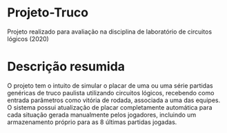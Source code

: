 # Projeto-Truco
Projeto realizado para avaliação na disciplina de laboratório de circuitos lógicos (2020)

# Descrição resumida
O projeto tem o intuito de simular o placar de uma ou uma série partidas genéricas de truco paulista utilizando circuitos lógicos, recebendo como entrada parâmetros como vitória de rodada, associada a uma das equipes. O sistema possui atualização de placar completamente automática para cada situação gerada manualmente pelos jogadores, incluindo um armazenamento próprio para as 8 últimas partidas jogadas.